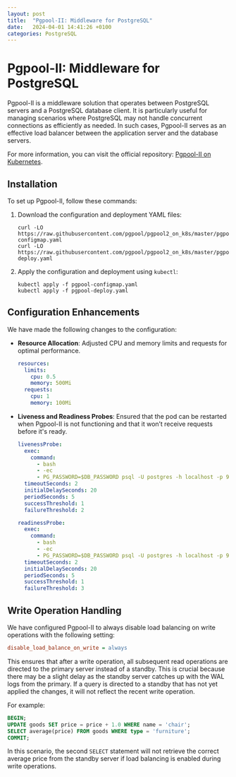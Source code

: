 ```yaml
---
layout: post
title:  "Pgpool-II: Middleware for PostgreSQL"
date:   2024-04-01 14:41:26 +0100
categories: PostgreSQL
---
```


# Pgpool-II: Middleware for PostgreSQL

Pgpool-II is a middleware solution that operates between PostgreSQL servers and a PostgreSQL database client. It is particularly useful for managing scenarios where PostgreSQL may not handle concurrent connections as efficiently as needed. In such cases, Pgpool-II serves as an effective load balancer between the application server and the database servers.

For more information, you can visit the official repository: [Pgpool-II on Kubernetes](https://github.com/pgpool/pgpool2_on_k8s).

## Installation

To set up Pgpool-II, follow these commands:

1. Download the configuration and deployment YAML files:
   ```shell
   curl -LO https://raw.githubusercontent.com/pgpool/pgpool2_on_k8s/master/pgpool-configmap.yaml
   curl -LO https://raw.githubusercontent.com/pgpool/pgpool2_on_k8s/master/pgpool-deploy.yaml
   ```

2. Apply the configuration and deployment using `kubectl`:
   ```shell
   kubectl apply -f pgpool-configmap.yaml
   kubectl apply -f pgpool-deploy.yaml
   ```

## Configuration Enhancements

We have made the following changes to the configuration:

- **Resource Allocation**: Adjusted CPU and memory limits and requests for optimal performance.
  ```yaml
  resources:
    limits:
      cpu: 0.5
      memory: 500Mi
    requests:
      cpu: 1
      memory: 100Mi
  ```

- **Liveness and Readiness Probes**: Ensured that the pod can be restarted when Pgpool-II is not functioning and that it won’t receive requests before it's ready.
  ```yaml
  livenessProbe:
    exec:
      command:
        - bash
        - -ec
        - PG_PASSWORD=$DB_PASSWORD psql -U postgres -h localhost -p 9999 -c SELECT 1
    timeoutSeconds: 2
    initialDelaySeconds: 20
    periodSeconds: 5
    successThreshold: 1
    failureThreshold: 2

  readinessProbe:
    exec:
      command:
        - bash
        - -ec
        - PG_PASSWORD=$DB_PASSWORD psql -U postgres -h localhost -p 9999 -c SELECT 1
    timeoutSeconds: 2
    initialDelaySeconds: 20
    periodSeconds: 5
    successThreshold: 1
    failureThreshold: 3
  ```

## Write Operation Handling

We have configured Pgpool-II to always disable load balancing on write operations with the following setting:
```ini
disable_load_balance_on_write = always
```
This ensures that after a write operation, all subsequent read operations are directed to the primary server instead of a standby. This is crucial because there may be a slight delay as the standby server catches up with the WAL logs from the primary. If a query is directed to a standby that has not yet applied the changes, it will not reflect the recent write operation.

For example:
```sql
BEGIN;
UPDATE goods SET price = price + 1.0 WHERE name = 'chair';
SELECT average(price) FROM goods WHERE type = 'furniture';
COMMIT;
```
In this scenario, the second `SELECT` statement will not retrieve the correct average price from the standby server if load balancing is enabled during write operations.
